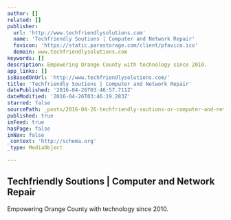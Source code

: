 ```yaml
---
author: []
related: []
publisher:
  url: 'http://www.techfriendlysolutions.com'
  name: 'Techfriendly Soutions | Computer and Network Repair'
  favicon: 'https://static.parastorage.com/client/pfavico.ico'
  domain: www.techfriendlysolutions.com
keywords: []
description: Empowering Orange County with technology since 2010.
app_links: []
isBasedOnUrl: 'http://www.techfriendlysolutions.com/'
title: 'Techfriendly Soutions | Computer and Network Repair'
datePublished: '2016-04-26T03:46:57.711Z'
dateModified: '2016-04-26T03:46:19.283Z'
starred: false
sourcePath: _posts/2016-04-26-techfriendly-soutions-or-computer-and-network-repair.md
published: true
inFeed: true
hasPage: false
inNav: false
_context: 'http://schema.org'
_type: MediaObject

---
```

<article style=""><h1>Techfriendly Soutions | Computer and Network Repair</h1><p>Empowering Orange County with technology since 2010.</p></article>